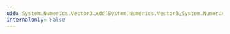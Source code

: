 ```yaml
---
uid: System.Numerics.Vector3.Add(System.Numerics.Vector3,System.Numerics.Vector3)
internalonly: False
---
```

